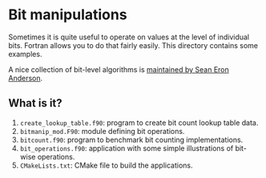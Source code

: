 # Bit manipulations

Sometimes it is quite useful to operate on values at the level of individual
bits.  Fortran allows you to do that fairly easily.  This directory contains
some examples.

A nice collection of bit-level algorithms is
[maintained by Sean Eron Anderson](https://graphics.stanford.edu/~seander/bithacks.html).

## What is it?

1. `create_lookup_table.f90`: program to create bit count lookup table data.
1. `bitmanip_mod.F90`: module defining bit operations.
1. `bitcount.f90`: program to benchmark bit counting implementations.
1. `bit_operations.f90`: application with some simple illustrations of
   bit-wise operations.
1. `CMakeLists.txt`: CMake file to build the applications.
